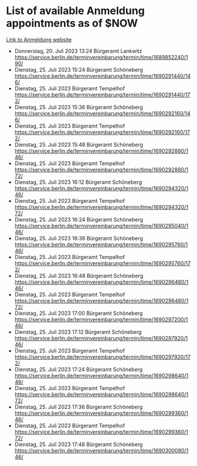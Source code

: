 # List of available Anmeldung appointments as of $NOW
[Link to Anmeldung website](https://service.berlin.de/terminvereinbarung/termin/tag.php?termin=1&anliegen[]=120686&dienstleisterlist=122210,122217,327316,122219,327312,122227,327314,122231,327346,122243,327348,122254,122252,329742,122260,329745,122262,329748,122271,327278,122273,327274,122277,327276,330436,122280,327294,122282,327290,122284,327292,122291,327270,122285,327266,122286,327264,122296,327268,150230,329760,122297,327286,122294,327284,122312,329763,122314,329775,122304,327330,122311,327334,122309,327332,317869,122281,327352,122279,329772,122283,122276,327324,122274,327326,122267,329766,122246,327318,122251,327320,122257,327322,122208,327298,122226,327300&herkunft=http%3A%2F%2Fservice.berlin.de%2Fdienstleistung%2F120686%2F)
- Donnerstag, 20. Juli 2023 13:24 Bürgeramt Lankwitz https://service.berlin.de/terminvereinbarung/termin/time/1689852240/190/
- Dienstag, 25. Juli 2023 15:24 Bürgeramt Schöneberg https://service.berlin.de/terminvereinbarung/termin/time/1690291440/146/
- Dienstag, 25. Juli 2023  Bürgeramt Tempelhof https://service.berlin.de/terminvereinbarung/termin/time/1690291440/172/
- Dienstag, 25. Juli 2023 15:36 Bürgeramt Schöneberg https://service.berlin.de/terminvereinbarung/termin/time/1690292160/146/
- Dienstag, 25. Juli 2023  Bürgeramt Tempelhof https://service.berlin.de/terminvereinbarung/termin/time/1690292160/172/
- Dienstag, 25. Juli 2023 15:48 Bürgeramt Schöneberg https://service.berlin.de/terminvereinbarung/termin/time/1690292880/146/
- Dienstag, 25. Juli 2023  Bürgeramt Tempelhof https://service.berlin.de/terminvereinbarung/termin/time/1690292880/172/
- Dienstag, 25. Juli 2023 16:12 Bürgeramt Schöneberg https://service.berlin.de/terminvereinbarung/termin/time/1690294320/146/
- Dienstag, 25. Juli 2023  Bürgeramt Tempelhof https://service.berlin.de/terminvereinbarung/termin/time/1690294320/172/
- Dienstag, 25. Juli 2023 16:24 Bürgeramt Schöneberg https://service.berlin.de/terminvereinbarung/termin/time/1690295040/146/
- Dienstag, 25. Juli 2023 16:36 Bürgeramt Schöneberg https://service.berlin.de/terminvereinbarung/termin/time/1690295760/146/
- Dienstag, 25. Juli 2023  Bürgeramt Tempelhof https://service.berlin.de/terminvereinbarung/termin/time/1690295760/172/
- Dienstag, 25. Juli 2023 16:48 Bürgeramt Schöneberg https://service.berlin.de/terminvereinbarung/termin/time/1690296480/146/
- Dienstag, 25. Juli 2023  Bürgeramt Tempelhof https://service.berlin.de/terminvereinbarung/termin/time/1690296480/172/
- Dienstag, 25. Juli 2023 17:00 Bürgeramt Schöneberg https://service.berlin.de/terminvereinbarung/termin/time/1690297200/146/
- Dienstag, 25. Juli 2023 17:12 Bürgeramt Schöneberg https://service.berlin.de/terminvereinbarung/termin/time/1690297920/146/
- Dienstag, 25. Juli 2023  Bürgeramt Tempelhof https://service.berlin.de/terminvereinbarung/termin/time/1690297920/172/
- Dienstag, 25. Juli 2023 17:24 Bürgeramt Schöneberg https://service.berlin.de/terminvereinbarung/termin/time/1690298640/146/
- Dienstag, 25. Juli 2023  Bürgeramt Tempelhof https://service.berlin.de/terminvereinbarung/termin/time/1690298640/172/
- Dienstag, 25. Juli 2023 17:36 Bürgeramt Schöneberg https://service.berlin.de/terminvereinbarung/termin/time/1690299360/146/
- Dienstag, 25. Juli 2023  Bürgeramt Tempelhof https://service.berlin.de/terminvereinbarung/termin/time/1690299360/172/
- Dienstag, 25. Juli 2023 17:48 Bürgeramt Schöneberg https://service.berlin.de/terminvereinbarung/termin/time/1690300080/146/
